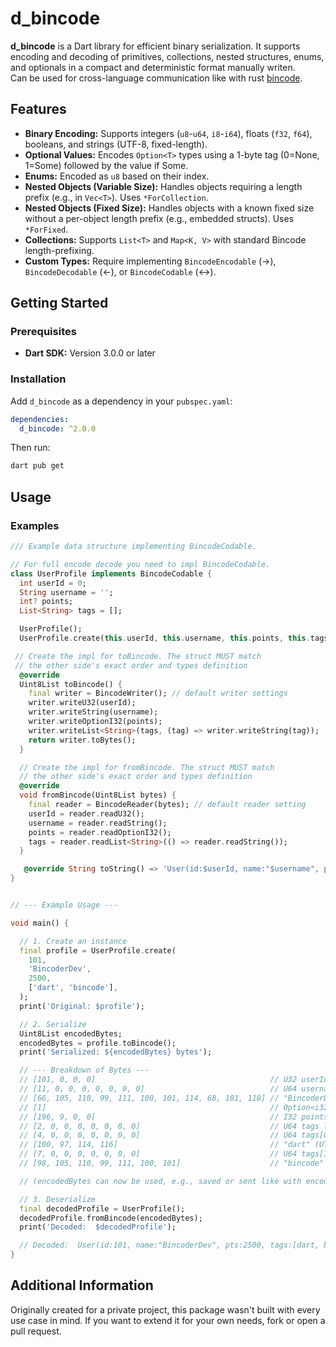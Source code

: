 
# d_bincode

**d_bincode** is a Dart library for efficient binary serialization. It supports encoding and decoding of primitives, collections, nested structures, enums, and optionals in a compact and deterministic format manually writen.  
Can be used for cross-language communication like with rust [bincode](https://docs.rs/bincode).



## Features

- **Binary Encoding:** Supports integers (`u8`-`u64`, `i8`-`i64`), floats (`f32`, `f64`), booleans, and strings (UTF-8, fixed-length).
- **Optional Values:** Encodes `Option<T>` types using a 1-byte tag (0=None, 1=Some) followed by the value if Some.
- **Enums:** Encoded as `u8` based on their index.
- **Nested Objects (Variable Size):** Handles objects requiring a length prefix (e.g., in `Vec<T>`). Uses `*ForCollection`.
- **Nested Objects (Fixed Size):** Handles objects with a known fixed size without a per-object length prefix (e.g., embedded structs). Uses `*ForFixed`.
- **Collections:** Supports `List<T>` and `Map<K, V>` with standard Bincode length-prefixing.
- **Custom Types:** Require implementing `BincodeEncodable` (->), `BincodeDecodable` (<-), or `BincodeCodable` (<->).


## Getting Started

### Prerequisites

- **Dart SDK:** Version 3.0.0 or later

### Installation

Add `d_bincode` as a dependency in your `pubspec.yaml`:

```yaml
dependencies:
  d_bincode: ^2.0.0
```

Then run:

```sh
dart pub get
```

## Usage


### Examples


```dart
/// Example data structure implementing BincodeCodable.

// For full encode decode you need to impl BincodeCodable. 
class UserProfile implements BincodeCodable {
  int userId = 0;
  String username = '';
  int? points;
  List<String> tags = [];

  UserProfile();
  UserProfile.create(this.userId, this.username, this.points, this.tags);

 // Create the impl for toBincode. The struct MUST match
 // the other side's exact order and types definition
  @override
  Uint8List toBincode() {
    final writer = BincodeWriter(); // default writer settings
    writer.writeU32(userId);
    writer.writeString(username);
    writer.writeOptionI32(points);
    writer.writeList<String>(tags, (tag) => writer.writeString(tag));
    return writer.toBytes();
  }

  // Create the impl for fromBincode. The struct MUST match
  // the other side's exact order and types definition
  @override
  void fromBincode(Uint8List bytes) {
    final reader = BincodeReader(bytes); // default reader setting
    userId = reader.readU32();
    username = reader.readString();
    points = reader.readOptionI32();
    tags = reader.readList<String>(() => reader.readString());
  }

   @override String toString() => 'User(id:$userId, name:"$username", pts:$points, tags:$tags)';
}


// --- Example Usage ---

void main() {

  // 1. Create an instance
  final profile = UserProfile.create(
    101,
    'BincoderDev',
    2500,
    ['dart', 'bincode'],
  );
  print('Original: $profile');

  // 2. Serialize
  Uint8List encodedBytes;
  encodedBytes = profile.toBincode();
  print('Serialized: ${encodedBytes} bytes');

  // --- Breakdown of Bytes ---
  // [101, 0, 0, 0]                                       // U32 userId = 101
  // [11, 0, 0, 0, 0, 0, 0, 0]                            // U64 username Length = 11
  // [66, 105, 110, 99, 111, 100, 101, 114, 68, 101, 118] // "BincoderDev" (UTF-8 bytes)
  // [1]                                                  // Option<i32> points = Some(1)
  // [196, 9, 0, 0]                                       // I32 points Value = 2500 (Little Endian)
  // [2, 0, 0, 0, 0, 0, 0, 0]                             // U64 tags list Length = 2
  // [4, 0, 0, 0, 0, 0, 0, 0]                             // U64 tags[0] ("dart") Length = 4
  // [100, 97, 114, 116]                                  // "dart" (UTF-8 bytes)
  // [7, 0, 0, 0, 0, 0, 0, 0]                             // U64 tags[1] ("bincode") Length = 7
  // [98, 105, 110, 99, 111, 100, 101]                    // "bincode" (UTF-8 bytes)

  // (encodedBytes can now be used, e.g., saved or sent like with encodedBytes.toFile)

  // 3. Deserialize
  final decodedProfile = UserProfile();
  decodedProfile.fromBincode(encodedBytes);
  print('Decoded:  $decodedProfile');

  // Decoded:  User(id:101, name:"BincoderDev", pts:2500, tags:[dart, bincode])
}


```

## Additional Information

Originally created for a private project, this package wasn't built with every use case in mind. If you want to extend it for your own needs, fork or open a pull request.